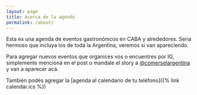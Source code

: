 ```yaml
---
layout: page
title: Acerca de la agenda
permalink: /about/
---
```


Esta es una agenda de eventos gastronómcos en CABA y alrededores. Sería hermoso que incluya los de toda la Argentina, veremos si van apareciendo.

Para agregar nuevos eventos que organices vos o encuentres por IG, simplemente mencioná en el post o mandale el story a <a href='https://www.instagram.com/comerselargentina/' target=_blank>@comerselargentina</a> y van a aparecer acá.

También podés agregar la [agenda al calendario de tu teléfono]({% link calendar.ics  %})
